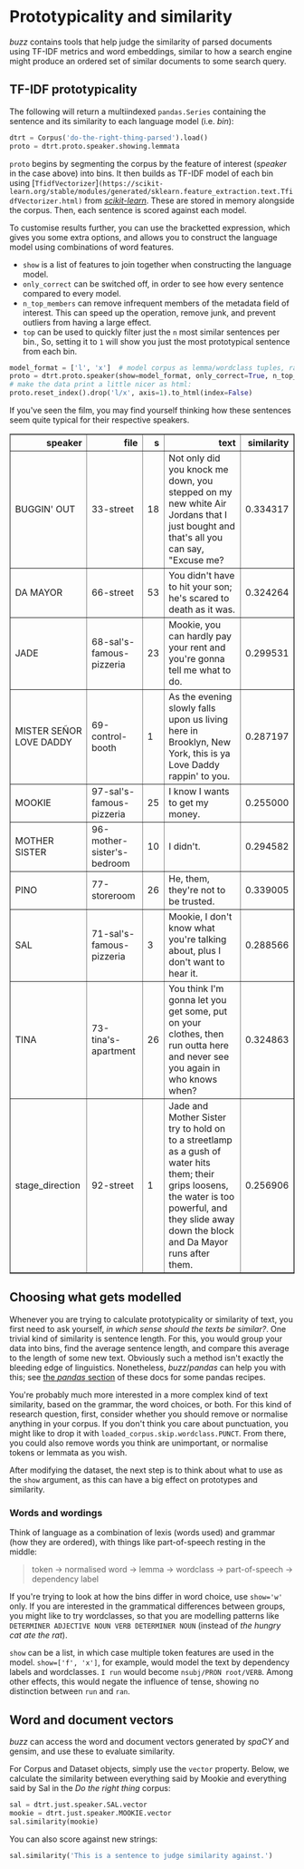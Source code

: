 # Prototypicality and similarity

*buzz* contains tools that help judge the similarity of parsed documents using TF-IDF metrics and word embeddings, similar to how a search engine might produce an ordered set of similar documents to some search query.

## TF-IDF prototypicality

The following will return a multiindexed `pandas.Series` containing the sentence and its similarity to each language model (i.e. *bin*):

```python
dtrt = Corpus('do-the-right-thing-parsed').load()
proto = dtrt.proto.speaker.showing.lemmata
```

`proto` begins by segmenting the corpus by the feature of interest (*speaker* in the case above) into bins. It then builds as TF-IDF model of each bin using [`TfidfVectorizer`]`(https://scikit-learn.org/stable/modules/generated/sklearn.feature_extraction.text.TfidfVectorizer.html)` from [*scikit-learn*](https://scikit-learn.org/stable/index.html). These are stored in memory alongside the corpus. Then, each sentence is scored against each model.

To customise results further, you can use the bracketted expression, which gives you some extra options, and allows you to construct the language model using combinations of word features.

* `show` is a list of features to join together when constructing the language model.
* `only_correct` can be switched off, in order to see how every sentence compared to every model.
* `n_top_members` can remove infrequent members of the metadata field of interest. This can speed up the operation, remove junk, and prevent outliers from having a large effect. 
* `top` can be used to quickly filter just the `n` most similar sentences per bin., So, setting it to `1` will show you just the most prototypical sentence from each bin.

```python
model_format = ['l', 'x']  # model corpus as lemma/wordclass tuples, rather than words
proto = dtrt.proto.speaker(show=model_format, only_correct=True, n_top_members=5, top=1)
# make the data print a little nicer as html:
proto.reset_index().drop('l/x', axis=1).to_html(index=False)
```

If you've seen the film, you may find yourself thinking how these sentences seem quite typical for their respective speakers.

<table border="1" class="dataframe">
  <thead>
    <tr style="text-align: right;">
      <th>speaker</th>
      <th>file</th>
      <th>s</th>
      <th>text</th>
      <th>similarity</th>
    </tr>
  </thead>
  <tbody>
    <tr>
      <td>BUGGIN' OUT</td>
      <td>33-street</td>
      <td>18</td>
      <td>Not only did you knock me down, you stepped on my new white Air Jordans that I just bought and that's all you can say, "Excuse me?</td>
      <td>0.334317</td>
    </tr>
    <tr>
      <td>DA MAYOR</td>
      <td>66-street</td>
      <td>53</td>
      <td>You didn't have to hit your son; he's scared to death as it was.</td>
      <td>0.324264</td>
    </tr>
    <tr>
      <td>JADE</td>
      <td>68-sal's-famous-pizzeria</td>
      <td>23</td>
      <td>Mookie, you can hardly pay your rent and you're gonna tell me what to do.</td>
      <td>0.299531</td>
    </tr>
    <tr>
      <td>MISTER SEÑOR LOVE DADDY</td>
      <td>69-control-booth</td>
      <td>1</td>
      <td>As the evening slowly falls upon us living here in Brooklyn, New York, this is ya Love Daddy rappin' to you.</td>
      <td>0.287197</td>
    </tr>
    <tr>
      <td>MOOKIE</td>
      <td>97-sal's-famous-pizzeria</td>
      <td>25</td>
      <td>I know I wants to get my money.</td>
      <td>0.255000</td>
    </tr>
    <tr>
      <td>MOTHER SISTER</td>
      <td>96-mother-sister's-bedroom</td>
      <td>10</td>
      <td>I didn't.</td>
      <td>0.294582</td>
    </tr>
    <tr>
      <td>PINO</td>
      <td>77-storeroom</td>
      <td>26</td>
      <td>He, them, they're not to be trusted.</td>
      <td>0.339005</td>
    </tr>
    <tr>
      <td>SAL</td>
      <td>71-sal's-famous-pizzeria</td>
      <td>3</td>
      <td>Mookie, I don't know what you're talking about, plus I don't want to hear it.</td>
      <td>0.288566</td>
    </tr>
    <tr>
      <td>TINA</td>
      <td>73-tina's-apartment</td>
      <td>26</td>
      <td>You think I'm gonna let you get some, put on your clothes, then run outta here and never see you again in who knows when?</td>
      <td>0.324863</td>
    </tr>
    <tr>
      <td>stage_direction</td>
      <td>92-street</td>
      <td>1</td>
      <td>Jade and Mother Sister try to hold on to a streetlamp as a gush of water hits them; their grips loosens, the water is too powerful, and they slide away down the block and Da Mayor runs after them.</td>
      <td>0.256906</td>
    </tr>
  </tbody>
</table>


## Choosing what gets modelled

Whenever you are trying to calculate prototypicality or similarity of text, you first need to ask yourself, *in which sense should the texts be similar?*. One trivial kind of similarity is sentence length. For this, you would group your data into bins, find the average sentence length, and compare this average to the length of some new text. Obviously such a method isn't exactly the bleeding edge of linguistics. Nonetheless, *buzz*/*pandas* can help you with this; see [the *pandas* section](pandas.md) of these docs for some pandas recipes.

You're probably much more interested in a more complex kind of text similarity, based on the grammar, the word choices, or both. For this kind of research question, first, consider whether you should remove or normalise anything in your corpus. If you don't think you care about punctuation, you might like to drop it with `loaded_corpus.skip.wordclass.PUNCT`. From there, you could also remove words you think are unimportant, or normalise tokens or lemmata as you wish.

After modifying the dataset, the next step is to think about what to use as the `show` argument, as this can have a big effect on prototypes and similarity. 

### Words and wordings

Think of language as a combination of lexis (words used) and grammar (how they are ordered), with things like part-of-speech resting in the middle:

> token -> normalised word -> lemma ->  wordclass -> part-of-speech -> dependency label

If you're trying to look at how the bins differ in word choice, use `show='w'` only. If you are interested in the grammatical differences between groups, you might like to try wordclasses, so that you are modelling patterns like `DETERMINER ADJECTIVE NOUN VERB DETERMINER NOUN` (instead of *the hungry cat ate the rat*). 

`show` can be a list, in which case multiple token features are used in the model. `show=['f', 'x']`, for example, would model the text by dependency labels and wordclasses. `I run` would become `nsubj/PRON root/VERB`. Among other effects, this would negate the influence of tense, showing no distinction between `run` and `ran`.

## Word and document vectors

*buzz* can access the word and document vectors generated by *spaCY* and gensim, and use these to evaluate similarity.

For Corpus and Dataset objects, simply use the `vector` property. Below, we calculate the similarity between everything said by Mookie and everything said by Sal in the *Do the right thing* corpus:

```python
sal = dtrt.just.speaker.SAL.vector
mookie = dtrt.just.speaker.MOOKIE.vector
sal.similarity(mookie)
```

You can also score against new strings:

```python
sal.similarity('This is a sentence to judge similarity against.')
```